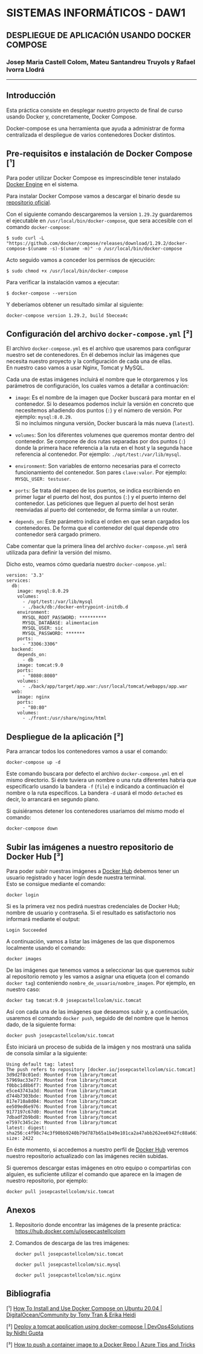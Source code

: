 # SISTEMAS INFORMÁTICOS - DAW1

## DESPLIEGUE DE APLICACIÓN USANDO DOCKER COMPOSE

### Josep Maria Castell Colom, Mateu Santandreu Truyols y Rafael Ivorra Llodrá

---

## Introducción

Esta práctica consiste en desplegar nuestro proyecto de final de curso usando Docker y, concretamente, Docker Compose.

Docker-compose es una herramienta que ayuda a administrar de forma centralizada el despliegue de varios contenedores Docker distintos.

## Pre-requisitos e instalación de Docker Compose [¹]

Para poder utilizar Docker Compose es imprescindible tener instalado [Docker Engine](https://docs.docker.com/engine/install/) en el sistema.  

Para instalar Docker Compose vamos a descargar el binario desde su [repositorio oficial](https://github.com/docker/compose).

Con el siguiente comando descargaremos la version `1.29.2`y guardaremos el ejecutable en `/usr/local/bin/docker-compose`, que sera accesible con el comando `docker-compose`:

```console
$ sudo curl -L "https://github.com/docker/compose/releases/download/1.29.2/docker-compose-$(uname -s)-$(uname -m)" -o /usr/local/bin/docker-compose
```

Acto seguido vamos a conceder los permisos de ejecución: 

```console
$ sudo chmod +x /usr/local/bin/docker-compose
```

Para verificar la instalación vamos a ejecutar:

```console
$ docker-compose --version
```

Y deberíamos obtener un resultado similar al siguiente: 

```console
docker-compose version 1.29.2, build 5becea4c
```

## Configuración del archivo `docker-compose.yml` [²]

El archivo `docker-compose.yml` es el archivo que usaremos para configurar nuestro set de contenedores. En él debemos incluir las imágenes que necesita nuestro proyecto y la configuración de cada una de ellas.  
En nuestro caso vamos a usar Nginx, Tomcat y MySQL.

Cada una de estas imágenes incluirá el nombre que le otorgaremos y los parámetros de configuración, los cuales vamos a detallar a continuación:

- `image`: Es el nombre de la imagen que Docker buscará para montar en el contenedor. Si lo deseamos podemos incluir la versión en concreto que necesitemos añadiendo dos puntos (`:`) y el número de versión. Por ejemplo: `mysql:8.0.29`.  
Si no incluimos ninguna versión, Docker buscará la más nueva (`latest`).

- `volumes`: Son los diferentes volumenes que queremos montar dentro del contenedor. Se compone de dos rutas separadas por dos puntos (`:`) donde la primera hace referencia a la ruta en el host y la segunda hace referencia al contenedor. Por ejemplo: `./opt/test:/var/lib/mysql`.

- `environment`: Son variables de entorno necesarias para el correcto funcionamiento del contenedor. Son pares `clave:valor`. Por ejemplo: `MYSQL_USER: testuser`.

- `ports`: Se trata del mapeo de los puertos, se indica escribiendo en primer lugar el puerto del host, dos puntos (`:`) y el puerto interno del contenedor. Las peticiones que lleguen al puerto del host serán reenviadas al puerto del contenedor, de forma similar a un router.

- `depends_on`: Este parámetro indica el orden en que seran cargados los contenedores. De forma que el contenedor del qual depende otro contenedor será cargado primero.

Cabe comentar que la primera línea del archivo `docker-compose.yml` será utilizada para definir la versión del mismo.

Dicho esto, veamos cómo quedaria nuestro `docker-compose.yml`:

```docker
version: '3.3'
services:
  db:
    image: mysql:8.0.29
    volumes:
      - /opt/test:/var/lib/mysql
      - ./back/db:/docker-entrypoint-initdb.d
    environment:
      MYSQL_ROOT_PASSWORD: **********
      MYSQL_DATABASE: alimentacion
      MYSQL_USER: sic
      MYSQL_PASSWORD: *******
    ports:
      - "3306:3306"
  backend:
    depends_on:
      - db
    image: tomcat:9.0
    ports:
      - "8080:8080"
    volumes:
      - ./back/app/target/app.war:/usr/local/tomcat/webapps/app.war
  web:
    image: nginx
    ports:
      - "80:80"
    volumes: 
      - ./front:/usr/share/nginx/html

```

## Despliegue de la aplicación [²]

Para arrancar todos los contenedores vamos a usar el comando:

```console
docker-compose up -d
```

Este comando buscara por defecto el archivo `docker-compose.yml` en el mismo directorio. Si éste tuviera un nombre o una ruta diferentes habria que especificarlo usando la bandera `-f` (`file`) e indicando a continuación el nombre o la ruta específicos. La bandera `-d` usará el modo `detached` es decir, lo arrancará en segundo plano.

Si quisiéramos detener los contenedores usariamos del mismo modo el comando:

```console
docker-compose down
```

## Subir las imágenes a nuestro repositorio de Docker Hub [³]

Para poder subir nuestras imágenes a [Docker Hub](https://hub.docker.com/) debemos tener un usuario registrado y hacer login desde nuestra terminal.  
Esto se consigue mediante el comando: 

```console
docker login
```

Si es la primera vez nos pedirá nuestras credenciales de Docker Hub; nombre de usuario y contraseña.
Si el resultado es satisfactorio nos informará mediante el output:

```console
Login Succeeded
```

A continuación, vamos a listar las imágenes de las que disponemos localmente usando el comando:

```console
docker images
```

De las imágenes que tenemos vamos a seleccionar las que queremos subir al repositorio remoto y les vamos a asignar una etiqueta (con el comando `docker tag`) conteniendo `nombre_de_usuario/nombre_imagen`. Por ejemplo, en nuestro caso:

```console
docker tag tomcat:9.0 josepcastellcolom/sic.tomcat
```

Así con cada una de las imágenes que deseamos subir y, a continuación, usaremos el comando `docker push`, seguido de del nombre que le hemos dado, de la siguiente forma:

```console
docker push josepcastellcolom/sic.tomcat
```

Ésto iniciará un proceso de subida de la imágen y nos mostrará una salida de consola similar a la siguiente:

```console
Using default tag: latest
The push refers to repository [docker.io/josepcastellcolom/sic.tomcat]
3d9d2f8c01ed: Mounted from library/tomcat 
57969ac33e77: Mounted from library/tomcat 
f0bbc1d8b6f7: Mounted from library/tomcat 
e5ce43743a3d: Mounted from library/tomcat 
d744b7303bde: Mounted from library/tomcat 
817e710a8d04: Mounted from library/tomcat 
ee509ed6e976: Mounted from library/tomcat 
9177197c67d0: Mounted from library/tomcat 
7dbadf2b9bd8: Mounted from library/tomcat 
e7597c345c2e: Mounted from library/tomcat 
latest: digest: sha256:c4f98c74c3f90bb9240b79d787b65a1b49e101ca2a47abb262ee6942fc88a661 size: 2422
```

En éste momento, si accedemos a nuestro perfil de [Docker Hub](https://hub.docker.com/u/josepcastellcolom) veremos nuestro repositorio actualizado con las imágenes recién subidas.

Si queremos descargar estas imágenes en otro equipo o compartirlas con alguien, es suficiente utilizar el comando que aparece en la imagen de nuestro repositorio, por ejemplo:

```console
docker pull josepcastellcolom/sic.tomcat
```

## Anexos

1.  Repositorio donde encontrar las imágenes de la presente práctica:  
https://hub.docker.com/u/josepcastellcolom

2. Comandos de descarga de las tres imágenes:  
    ```console
    docker pull josepcastellcolom/sic.tomcat
    ```
    ```console
    docker pull josepcastellcolom/sic.mysql
    ```
    ```console
    docker pull josepcastellcolom/sic.nginx
    ```

## Bibliografia

[¹] [How To Install and Use Docker Compose on Ubuntu 20.04 | DigitalOcean/Community by Tony Tran & Erika Heidi](https://www.digitalocean.com/community/tutorials/how-to-install-and-use-docker-compose-on-ubuntu-20-04)

[²] [Deploy a tomcat application using docker-compose | DevOps4Solutions by Nidhi Gupta](https://devops4solutions.com/deploy-a-tomcat-application-using-docker-compose/)

[³] [How to push a container image to a Docker Repo | Azure Tips and Tricks](https://www.youtube.com/watch?v=r_tGl4zF1ZQ)